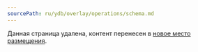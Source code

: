 ```yaml
---
sourcePath: ru/ydb/overlay/operations/schema.md
---
```

Данная страница удалена, контент перенесен в [новое место размещения](../db/cloud_console/schema.md).
